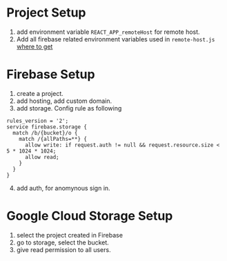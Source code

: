 # Project Setup
1. add environment variable `REACT_APP_remoteHost` for remote host.
2. Add all firebase related environment variables used in `remote-host.js` [where to get](https://support.google.com/firebase/answer/7015592)

# Firebase Setup
1. create a project.
2. add hosting, add custom domain.
3. add storage. Config rule as following
```
rules_version = '2';
service firebase.storage {
  match /b/{bucket}/o {
    match /{allPaths=**} {
      allow write: if request.auth != null && request.resource.size < 5 * 1024 * 1024;
      allow read;
    }
  }
}
```
4. add auth, for anomynous sign in.

# Google Cloud Storage Setup
1. select the project created in Firebase
2. go to storage, select the bucket.
3. give read permission to all users.

